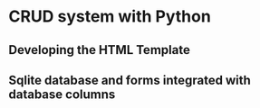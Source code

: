 # CRUD system with Python  

## Developing the HTML Template
## Sqlite database and forms integrated with database columns

